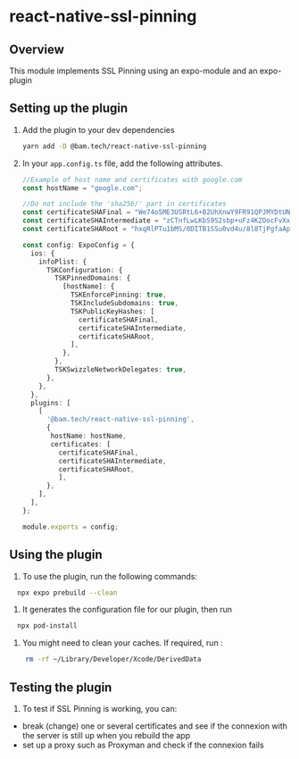 # react-native-ssl-pinning

## Overview

This module implements SSL Pinning using an expo-module and an expo-plugin

## Setting up the plugin

1. Add the plugin to your dev dependencies 

   ```bash
   yarn add -D @bam.tech/react-native-ssl-pinning
   ```


1. In your `app.config.ts` file, add the following attributes.

   ```ts
   //Example of host name and certificates with google.com
   const hostName = "google.com";

   //Do not include the 'sha256/' part in certificates
   const certificateSHAFinal = "We74o5ME3USRtL6+B2UhXnwY9FR91QPJMYDtUNk6tEc=";
   const certificateSHAIntermediate = "zCTnfLwLKbS9S2sbp+uFz4KZOocFvXxkV06Ce9O5M2w=";
   const certificateSHARoot = "hxqRlPTu1bMS/0DITB1SSu0vd4u/8l8TjPgfaAp63Gc=";

   const config: ExpoConfig = {
     ios: {
       infoPlist: {
         TSKConfiguration: {
           TSKPinnedDomains: {
             [hostName]: {
               TSKEnforcePinning: true,
               TSKIncludeSubdomains: true,
               TSKPublicKeyHashes: [
                 certificateSHAFinal,
                 certificateSHAIntermediate,
                 certificateSHARoot,
               ],
             },
           },
           TSKSwizzleNetworkDelegates: true,
         },
       },
     },
     plugins: [
       [
         '@bam.tech/react-native-ssl-pinning',
         {
          hostName: hostName, 
          certificates: [
            certificateSHAFinal,
            certificateSHAIntermediate,
            certificateSHARoot,
            ],
         },
       ],
     ],
   };

   module.exports = config;
   ```


## Using the plugin

1. To use the plugin, run the following commands:

```bash
  npx expo prebuild --clean
```

1. It generates the configuration file for our plugin, then run  

```bash
  npx pod-install
```

1. You might need to clean your caches. If required, run :

```bash
    rm -rf ~/Library/Developer/Xcode/DerivedData
```

## Testing the plugin
1. To test if SSL Pinning is working, you can: 

- break (change) one or several certificates and see if the connexion with the server is still up when you rebuild the app
- set up a proxy such as Proxyman and check if the connexion fails
